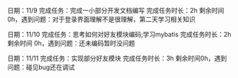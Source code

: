 日期：11/9 完成任务：完成一小部分开发文档编写 完成任务时长：2h 剩余时间 0h，遇到问题：对于登录界面理解不是很理解，第二天学习相关知识

日期：11/10 完成任务：思考如何对好友模块编码;学习mybatis 完成任务时长：2h 剩余时间 0h，遇到问题：还未编码暂时没问题

日期：11/11 完成任务：实现部分好友模块 完成任务时长：3h 剩余时间0h，遇到问题：碰见bug还在调试